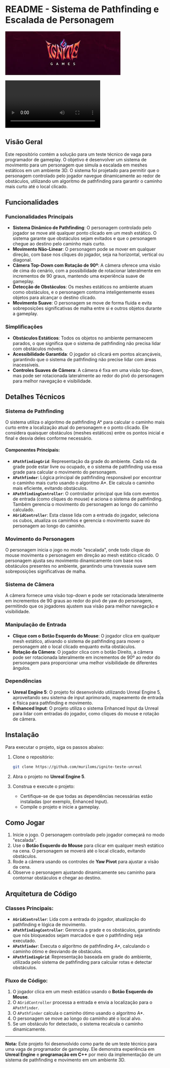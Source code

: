 # README - Sistema de Pathfinding e Escalada de Personagem

![Logo](./resources/logo_ignite.jpg)


![demo](./resources/demo.mp4)

## Visão Geral

Este repositório contém a solução para um teste técnico de vaga para programador de gameplay. O objetivo é desenvolver um sistema de movimento para um personagem que simula a escalada em meshes estáticos em um ambiente 3D. O sistema foi projetado para permitir que o personagem controlado pelo jogador navegue dinamicamente ao redor de obstáculos, utilizando um algoritmo de pathfinding para garantir o caminho mais curto até o local clicado.

## Funcionalidades

### Funcionalidades Principais
- **Sistema Dinâmico de Pathfinding**: O personagem controlado pelo jogador se move até qualquer ponto clicado em um mesh estático. O sistema garante que obstáculos sejam evitados e que o personagem chegue ao destino pelo caminho mais curto.
- **Movimento Não-Linear**: O personagem pode se mover em qualquer direção, com base nos cliques do jogador, seja na horizontal, vertical ou diagonal.
- **Câmera Top-Down com Rotação de 90º**: A câmera oferece uma visão de cima do cenário, com a possibilidade de rotacionar lateralmente em incrementos de 90 graus, mantendo uma experiência suave de gameplay.
- **Detecção de Obstáculos**: Os meshes estáticos no ambiente atuam como obstáculos, e o personagem contorna inteligentemente esses objetos para alcançar o destino clicado.
- **Movimento Suave**: O personagem se move de forma fluida e evita sobreposições significativas de malha entre si e outros objetos durante a gameplay.

### Simplificações
- **Obstáculos Estáticos**: Todos os objetos no ambiente permanecem parados, o que significa que o sistema de pathfinding não precisa lidar com obstáculos móveis.
- **Acessibilidade Garantida**: O jogador só clicará em pontos alcançáveis, garantindo que o sistema de pathfinding não precise lidar com áreas inacessíveis.
- **Controles Suaves de Câmera**: A câmera é fixa em uma visão top-down, mas pode ser rotacionada lateralmente ao redor do pivô do personagem para melhor navegação e visibilidade.

## Detalhes Técnicos

### Sistema de Pathfinding
O sistema utiliza o algoritmo de pathfinding A* para calcular o caminho mais curto entre a localização atual do personagem e o ponto clicado. Ele considera quaisquer obstáculos (meshes estáticos) entre os pontos inicial e final e desvia deles conforme necessário.

#### Componentes Principais:
- **`APathfindingGrid`**: Representação da grade do ambiente. Cada nó da grade pode estar livre ou ocupado, e o sistema de pathfinding usa essa grade para calcular o movimento do personagem.
- **`APathfinder`**: Lógica principal de pathfinding responsável por encontrar o caminho mais curto usando o algoritmo A*. Ele calcula o caminho mais eficiente, evitando obstáculos.
- **`APathfindingController`**: O controlador principal que lida com eventos de entrada (como cliques do mouse) e aciona o sistema de pathfinding. Também gerencia o movimento do personagem ao longo do caminho calculado.
- **`AGridController`**: Esta classe lida com a entrada do jogador, seleciona os cubos, atualiza os caminhos e gerencia o movimento suave do personagem ao longo do caminho.

### Movimento do Personagem
O personagem inicia o jogo no modo "escalada", onde todo clique do mouse movimenta o personagem em direção ao mesh estático clicado. O personagem ajusta seu movimento dinamicamente com base nos obstáculos presentes no ambiente, garantindo uma travessia suave sem sobreposições significativas de malha.

### Sistema de Câmera
A câmera fornece uma visão top-down e pode ser rotacionada lateralmente em incrementos de 90 graus ao redor do pivô de yaw do personagem, permitindo que os jogadores ajustem sua visão para melhor navegação e visibilidade.

### Manipulação de Entrada
- **Clique com o Botão Esquerdo do Mouse**: O jogador clica em qualquer mesh estático, ativando o sistema de pathfinding para mover o personagem até o local clicado enquanto evita obstáculos.
- **Rotação da Câmera**: O jogador clica com o botão Direito, a câmera pode ser rotacionada lateralmente em incrementos de 90º ao redor do personagem para proporcionar uma melhor visibilidade de diferentes ângulos.

### Dependências
- **Unreal Engine 5**: O projeto foi desenvolvido utilizando Unreal Engine 5, aproveitando seu sistema de input aprimorado, mapeamento de entrada e física para pathfinding e movimento.
- **Enhanced Input**: O projeto utiliza o sistema Enhanced Input da Unreal para lidar com entradas do jogador, como cliques do mouse e rotação de câmera.

## Instalação

Para executar o projeto, siga os passos abaixo:

1. Clone o repositório:
    ```bash
    git clone https://github.com/muriloms/ignite-teste-unreal
    ```

2. Abra o projeto no **Unreal Engine 5**.

3. Construa e execute o projeto:
    - Certifique-se de que todas as dependências necessárias estão instaladas (por exemplo, Enhanced Input).
    - Compile o projeto e inicie a gameplay.

## Como Jogar

1. Inicie o jogo. O personagem controlado pelo jogador começará no modo "escalada".
2. Use o **Botão Esquerdo do Mouse** para clicar em qualquer mesh estático na cena. O personagem se moverá até o local clicado, evitando obstáculos.
3. Rode a câmera usando os controles de **Yaw Pivot** para ajustar a visão da cena.
4. Observe o personagem ajustando dinamicamente seu caminho para contornar obstáculos e chegar ao destino.

## Arquitetura de Código

### Classes Principais:
- **`AGridController`**: Lida com a entrada do jogador, atualização do pathfinding e lógica de movimento.
- **`APathfindingController`**: Gerencia a grade e os obstáculos, garantindo que nós bloqueados sejam marcados e que o pathfinding seja executado.
- **`APathfinder`**: Executa o algoritmo de pathfinding A*, calculando o caminho ótimo e desviando de obstáculos.
- **`APathfindingGrid`**: Representação baseada em grade do ambiente, utilizada pelo sistema de pathfinding para calcular rotas e detectar obstáculos.

### Fluxo de Código:
1. O jogador clica em um mesh estático usando o **Botão Esquerdo do Mouse**.
2. O `AGridController` processa a entrada e envia a localização para o `APathfinder`.
3. O `APathfinder` calcula o caminho ótimo usando o algoritmo A*.
4. O personagem se move ao longo do caminho até o local alvo.
5. Se um obstáculo for detectado, o sistema recalcula o caminho dinamicamente.



---

**Nota:** Este projeto foi desenvolvido como parte de um teste técnico para uma vaga de programador de gameplay. Ele demonstra experiência em **Unreal Engine** e **programação em C++** por meio da implementação de um sistema de pathfinding e movimento em um ambiente 3D.

